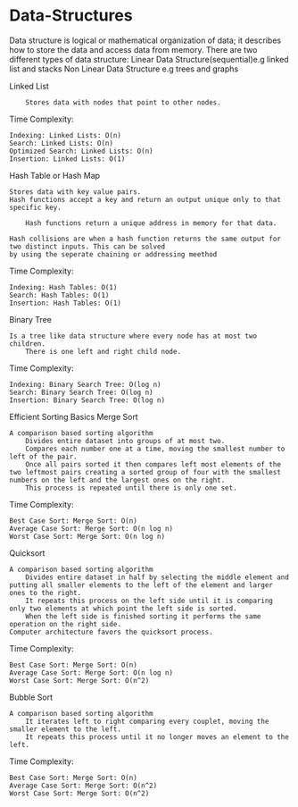 # Data-Structures

Data structure is logical or mathematical organization of data; it describes how to store the data and access data from memory. There are two different types of data structure:   Linear Data Structure(sequential)e.g linked list and stacks     Non Linear Data Structure e.g trees and graphs

Linked List
        
        Stores data with nodes that point to other nodes.

Time Complexity:

    Indexing: Linked Lists: O(n)
    Search: Linked Lists: O(n)
    Optimized Search: Linked Lists: O(n)
    Insertion: Linked Lists: O(1)

Hash Table or Hash Map

    Stores data with key value pairs.
    Hash functions accept a key and return an output unique only to that specific key.
        
        Hash functions return a unique address in memory for that data.

    Hash collisions are when a hash function returns the same output for two distinct inputs. This can be solved 
    by using the seperate chaining or addressing meethod
        
Time Complexity:

    Indexing: Hash Tables: O(1)
    Search: Hash Tables: O(1)
    Insertion: Hash Tables: O(1)

Binary Tree
    
    Is a tree like data structure where every node has at most two children.
        There is one left and right child node.

Time Complexity:

    Indexing: Binary Search Tree: O(log n)
    Search: Binary Search Tree: O(log n)
    Insertion: Binary Search Tree: O(log n)



Efficient Sorting Basics
Merge Sort

    A comparison based sorting algorithm
        Divides entire dataset into groups of at most two.
        Compares each number one at a time, moving the smallest number to left of the pair.
        Once all pairs sorted it then compares left most elements of the two leftmost pairs creating a sorted group of four with the smallest numbers on the left and the largest ones on the right.
        This process is repeated until there is only one set.

Time Complexity:

    Best Case Sort: Merge Sort: O(n)
    Average Case Sort: Merge Sort: O(n log n)
    Worst Case Sort: Merge Sort: O(n log n)

Quicksort

    A comparison based sorting algorithm
        Divides entire dataset in half by selecting the middle element and putting all smaller elements to the left of the element and larger ones to the right.
        It repeats this process on the left side until it is comparing only two elements at which point the left side is sorted.
        When the left side is finished sorting it performs the same operation on the right side.
    Computer architecture favors the quicksort process.


Time Complexity:

    Best Case Sort: Merge Sort: O(n)
    Average Case Sort: Merge Sort: O(n log n)
    Worst Case Sort: Merge Sort: O(n^2)

Bubble Sort

    A comparison based sorting algorithm
        It iterates left to right comparing every couplet, moving the smaller element to the left.
        It repeats this process until it no longer moves an element to the left.

Time Complexity:

    Best Case Sort: Merge Sort: O(n)
    Average Case Sort: Merge Sort: O(n^2)
    Worst Case Sort: Merge Sort: O(n^2)

